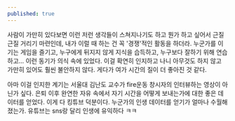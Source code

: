 ```yaml
---
published: true
---
```


사람이 가만히 있다보면 이런 저런 생각들이 스쳐지나기도 하고 뭔가 하고 싶어서 근질근질 거리기 마련인데, 내가 이럴 때 하는 건 꼭 '경쟁'적인 활동을 하더라.
누군가를 이기는 게임을 즐기고, 누구에게 뒤지지 않게 지식을 습득하고, 누구보다 잘하기 위해 연습하고... 이런 동기가 의식 속에 있었다. 이걸 확연히 인지하고 나니 아무것도 하지 않고 가만히 있어도 훨씬 불안하지 않다. 게다가 여가 시간의 질이 더 좋아진 것 같다.

아마 이걸 인지한 계기는 서울대 김난도 교수가 fire운동 창시자의 인터뷰하는 영상이 아닌가 싶다. 은퇴 이후 완연한 자유 속에서 자기 시간을 어떻게 보내는가에 대한 좋은 데이터를 얻었다. 이게 다 킹튜브 덕분이다. 누군가의 인생 데이터를 얻기가 얼마나 수월해졌는가. 유튜브는 sns랑 달리 인생에 유익하다 ㅋㅋ
